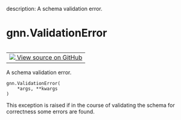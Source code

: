 description: A schema validation error.

<div itemscope itemtype="http://developers.google.com/ReferenceObject">
<meta itemprop="name" content="gnn.ValidationError" />
<meta itemprop="path" content="Stable" />
<meta itemprop="property" content="__init__"/>
<meta itemprop="property" content="__new__"/>
</div>

# gnn.ValidationError

<!-- Insert buttons and diff -->

<table class="tfo-notebook-buttons tfo-api nocontent" align="left">
<td>
  <a target="_blank" href="https://github.com/tensorflow/gnn/tree/master/tensorflow_gnn/graph/schema_validation.py#L26-L31">
    <img src="https://www.tensorflow.org/images/GitHub-Mark-32px.png" />
    View source on GitHub
  </a>
</td>
</table>



A schema validation error.

<pre class="devsite-click-to-copy prettyprint lang-py tfo-signature-link">
<code>gnn.ValidationError(
    *args, **kwargs
)
</code></pre>



<!-- Placeholder for "Used in" -->

This exception is raised if in the course of validating the schema for
correctness some errors are found.

